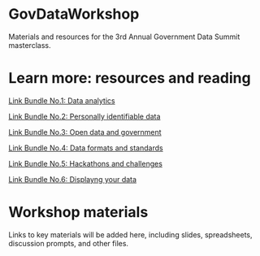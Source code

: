 # GovDataWorkshop
Materials and resources for the 3rd Annual Government Data Summit masterclass.

# Learn more: resources and reading
[Link Bundle No.1: Data analytics](https://github.com/helenensikat/GovDataWorkshop/blob/master/%5B1%5D%20Link%20Bundle:%20Data%20analytics)

[Link Bundle No.2: Personally identifiable data](https://github.com/helenensikat/GovDataWorkshop/blob/master/%5B2%5D%20Link%20Bundle:%20Personally%20identifiable%20data)

[Link Bundle No.3: Open data and government](https://github.com/helenensikat/GovDataWorkshop/blob/master/%5B3%5D%20Link%20Bundle:%20Open%20data%20and%20government)

[Link Bundle No.4: Data formats and standards](https://github.com/helenensikat/GovDataWorkshop/blob/master/%5B4%5D%20Link%20Bundle:%20Data%20formats%20and%20standards)

[Link Bundle No.5: Hackathons and challenges](https://github.com/helenensikat/GovDataWorkshop/blob/master/%5B5%5D%20Link%20Bundle:%20Hackathons%20and%20challenges)

[Link Bundle No.6: Displayng your data](https://github.com/helenensikat/GovDataWorkshop/blob/master/%5B6%5D%20Link%20Bundle:%20Displaying%20your%20data)

# Workshop materials
Links to key materials will be added here, including slides, spreadsheets, discussion prompts, and other files.
